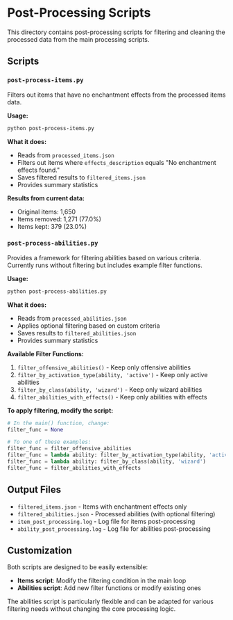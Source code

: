 # Post-Processing Scripts

This directory contains post-processing scripts for filtering and cleaning the processed data from the main processing scripts.

## Scripts

### `post-process-items.py`

Filters out items that have no enchantment effects from the processed items data.

**Usage:**
```bash
python post-process-items.py
```

**What it does:**
- Reads from `processed_items.json`
- Filters out items where `effects_description` equals "No enchantment effects found."
- Saves filtered results to `filtered_items.json`
- Provides summary statistics

**Results from current data:**
- Original items: 1,650
- Items removed: 1,271 (77.0%)
- Items kept: 379 (23.0%)

### `post-process-abilities.py`

Provides a framework for filtering abilities based on various criteria. Currently runs without filtering but includes example filter functions.

**Usage:**
```bash
python post-process-abilities.py
```

**What it does:**
- Reads from `processed_abilities.json`
- Applies optional filtering based on custom criteria
- Saves results to `filtered_abilities.json`
- Provides summary statistics

**Available Filter Functions:**

1. `filter_offensive_abilities()` - Keep only offensive abilities
2. `filter_by_activation_type(ability, 'active')` - Keep only active abilities
3. `filter_by_class(ability, 'wizard')` - Keep only wizard abilities
4. `filter_abilities_with_effects()` - Keep only abilities with effects

**To apply filtering, modify the script:**
```python
# In the main() function, change:
filter_func = None

# To one of these examples:
filter_func = filter_offensive_abilities
filter_func = lambda ability: filter_by_activation_type(ability, 'active')
filter_func = lambda ability: filter_by_class(ability, 'wizard')
filter_func = filter_abilities_with_effects
```

## Output Files

- `filtered_items.json` - Items with enchantment effects only
- `filtered_abilities.json` - Processed abilities (with optional filtering)
- `item_post_processing.log` - Log file for items post-processing
- `ability_post_processing.log` - Log file for abilities post-processing

## Customization

Both scripts are designed to be easily extensible:

- **Items script**: Modify the filtering condition in the main loop
- **Abilities script**: Add new filter functions or modify existing ones

The abilities script is particularly flexible and can be adapted for various filtering needs without changing the core processing logic.
